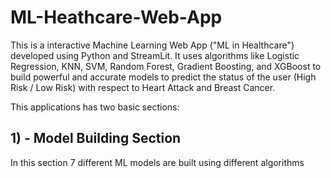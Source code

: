 # ML-Heathcare-Web-App
This is a interactive Machine Learning Web App ("ML in Healthcare") developed using Python and StreamLit. It uses algorithms like Logistic Regression, KNN, SVM, Random Forest, Gradient Boosting, and XGBoost to build powerful and accurate models to predict the status of the user (High Risk / Low Risk) with respect to Heart Attack and Breast Cancer.


This applications has two basic sections:
<h2>1) - Model Building Section </h2>
In this section 7 different ML models are built using different algorithms
